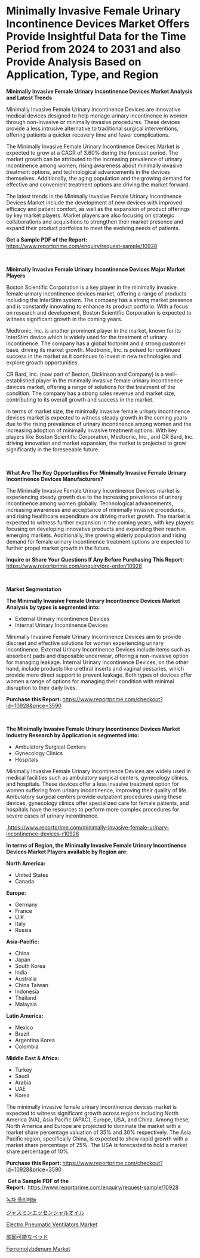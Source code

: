 <p><h1>Minimally Invasive Female Urinary Incontinence Devices Market Offers Provide Insightful Data for the Time Period from 2024 to 2031 and also Provide Analysis Based on Application, Type, and Region</h1></p><p><strong>Minimally Invasive Female Urinary Incontinence Devices Market Analysis and Latest Trends</strong></p>
<p><p>Minimally Invasive Female Urinary Incontinence Devices are innovative medical devices designed to help manage urinary incontinence in women through non-invasive or minimally invasive procedures. These devices provide a less intrusive alternative to traditional surgical interventions, offering patients a quicker recovery time and fewer complications.</p><p>The Minimally Invasive Female Urinary Incontinence Devices Market is expected to grow at a CAGR of 3.60% during the forecast period. The market growth can be attributed to the increasing prevalence of urinary incontinence among women, rising awareness about minimally invasive treatment options, and technological advancements in the devices themselves. Additionally, the aging population and the growing demand for effective and convenient treatment options are driving the market forward.</p><p>The latest trends in the Minimally Invasive Female Urinary Incontinence Devices Market include the development of new devices with improved efficacy and patient comfort, as well as the expansion of product offerings by key market players. Market players are also focusing on strategic collaborations and acquisitions to strengthen their market presence and expand their product portfolios to meet the evolving needs of patients.</p></p>
<p><strong>Get a Sample PDF of the Report:&nbsp;</strong> <a href="https://www.reportprime.com/enquiry/request-sample/10928">https://www.reportprime.com/enquiry/request-sample/10928</a></p>
<p>&nbsp;</p>
<p><strong>Minimally Invasive Female Urinary Incontinence Devices Major Market Players</strong></p>
<p><p>Boston Scientific Corporation is a key player in the minimally invasive female urinary incontinence devices market, offering a range of products including the InterStim system. The company has a strong market presence and is constantly innovating to enhance its product portfolio. With a focus on research and development, Boston Scientific Corporation is expected to witness significant growth in the coming years.</p><p>Medtronic, Inc. is another prominent player in the market, known for its InterStim device which is widely used for the treatment of urinary incontinence. The company has a global footprint and a strong customer base, driving its market growth. Medtronic, Inc. is poised for continued success in the market as it continues to invest in new technologies and explore growth opportunities.</p><p>CR Bard, Inc. (now part of Becton, Dickinson and Company) is a well-established player in the minimally invasive female urinary incontinence devices market, offering a range of solutions for the treatment of the condition. The company has a strong sales revenue and market size, contributing to its overall growth and success in the market.</p><p>In terms of market size, the minimally invasive female urinary incontinence devices market is expected to witness steady growth in the coming years due to the rising prevalence of urinary incontinence among women and the increasing adoption of minimally invasive treatment options. With key players like Boston Scientific Corporation, Medtronic, Inc., and CR Bard, Inc. driving innovation and market expansion, the market is projected to grow significantly in the foreseeable future.</p></p>
<p>&nbsp;</p>
<p><strong>What Are The Key Opportunities For Minimally Invasive Female Urinary Incontinence Devices Manufacturers?</strong></p>
<p><p>The Minimally Invasive Female Urinary Incontinence Devices market is experiencing steady growth due to the increasing prevalence of urinary incontinence among women globally. Technological advancements, increasing awareness and acceptance of minimally invasive procedures, and rising healthcare expenditure are driving market growth. The market is expected to witness further expansion in the coming years, with key players focusing on developing innovative products and expanding their reach in emerging markets. Additionally, the growing elderly population and rising demand for female urinary incontinence treatment options are expected to further propel market growth in the future.</p></p>
<p><strong>Inquire or Share Your Questions If Any Before Purchasing This Report:</strong> <a href="https://www.reportprime.com/enquiry/pre-order/10928">https://www.reportprime.com/enquiry/pre-order/10928</a></p>
<p>&nbsp;</p>
<p><strong>Market Segmentation</strong></p>
<p><strong>The Minimally Invasive Female Urinary Incontinence Devices Market Analysis by types is segmented into:</strong></p>
<p><ul><li>External Urinary Incontinence Devices</li><li>Internal Urinary Incontinence Devices</li></ul></p>
<p><p>Minimally Invasive Female Urinary Incontinence Devices aim to provide discreet and effective solutions for women experiencing urinary incontinence. External Urinary Incontinence Devices include items such as absorbent pads and disposable underwear, offering a non-invasive option for managing leakage. Internal Urinary Incontinence Devices, on the other hand, include products like urethral inserts and vaginal pessaries, which provide more direct support to prevent leakage. Both types of devices offer women a range of options for managing their condition with minimal disruption to their daily lives.</p></p>
<p><strong>Purchase this Report:&nbsp;</strong><a href="https://www.reportprime.com/checkout?id=10928&price=3590">https://www.reportprime.com/checkout?id=10928&price=3590</a></p>
<p>&nbsp;</p>
<p><strong>The Minimally Invasive Female Urinary Incontinence Devices Market Industry Research by Application is segmented into:</strong></p>
<p><ul><li>Ambulatory Surgical Centers</li><li>Gynecology Clinics</li><li>Hospitals</li></ul></p>
<p><p>Minimally Invasive Female Urinary Incontinence Devices are widely used in medical facilities such as ambulatory surgical centers, gynecology clinics, and hospitals. These devices offer a less invasive treatment option for women suffering from urinary incontinence, improving their quality of life. Ambulatory surgical centers provide outpatient procedures using these devices, gynecology clinics offer specialized care for female patients, and hospitals have the resources to perform more complex procedures for severe cases of urinary incontinence.</p></p>
<p><a href="https://www.reportprime.com/minimally-invasive-female-urinary-incontinence-devices-r10928">&nbsp;https://www.reportprime.com/minimally-invasive-female-urinary-incontinence-devices-r10928</a></p>
<p><strong>In terms of Region, the Minimally Invasive Female Urinary Incontinence Devices Market Players available by Region are:</strong></p>
<p>
    <p> <strong> North America: </strong>
        <ul>
            <li>United States</li>
            <li>Canada</li>
        </ul>
        </p> 
    <p> <strong> Europe: </strong>
        <ul>
            <li>Germany</li>
            <li>France</li>
            <li>U.K.</li>
            <li>Italy</li>
            <li>Russia</li>
        </ul>
        </p> 
    <p> <strong> Asia-Pacific: </strong>
        <ul>
            <li>China</li>
            <li>Japan</li>
            <li>South Korea</li>
            <li>India</li>
            <li>Australia</li>
            <li>China Taiwan</li>
            <li>Indonesia</li>
            <li>Thailand</li>
            <li>Malaysia</li>
        </ul>
        </p> 
    <p> <strong> Latin America: </strong>
        <ul>
            <li>Mexico</li>
            <li>Brazil</li>
            <li>Argentina Korea</li>
            <li>Colombia</li>
        </ul>
        </p> 
    <p> <strong> Middle East & Africa: </strong>
        <ul>
            <li>Turkey</li>
            <li>Saudi</li>
            <li>Arabia</li>
            <li>UAE</li>
            <li>Korea</li>
        </ul>
    </p>
    </p>
<p><p>The minimally invasive female urinary incontinence devices market is expected to witness significant growth across regions including North America (NA), Asia Pacific (APAC), Europe, USA, and China. Among these, North America and Europe are projected to dominate the market with a market share percentage valuation of 35% and 30% respectively. The Asia Pacific region, specifically China, is expected to show rapid growth with a market share percentage of 25%. The USA is forecasted to hold a market share percentage of 10%.</p></p>
<p><strong>Purchase this Report: </strong><a href="https://www.reportprime.com/checkout?id=10928&price=3590">https://www.reportprime.com/checkout?id=10928&price=3590</a></p>
<p>&nbsp;<strong>Get a Sample PDF of the Report:&nbsp;&nbsp;</strong><a href="https://www.reportprime.com/enquiry/request-sample/10928">https://www.reportprime.com/enquiry/request-sample/10928</a></p>
<p><strong></strong></p>
<p><p><a href="https://github.com/Penelolack456456/Market-Research-Report-List-1/blob/main/120507322204.md">녹차 폴리페놀</a></p><p><a href="https://github.com/ReganWisoky2023/Market-Research-Report-List-1/blob/main/384918324261.md">ジャスミンエッセンシャルオイル</a></p><p><a href="https://github.com/provorikovar/Market-Research-Report-List-4/blob/main/electro-pneumatic-ventilators-market.md">Electro Pneumatic Ventilators Market</a></p><p><a href="https://github.com/cbigkbh02719/Market-Research-Report-List-1/blob/main/715581024260.md">調節可能なベッド</a></p><p><a href="https://issuu.com/reportprime-2/docs/ferromolybdenum-market-size-2030.pptx">Ferromolybdenum Market</a></p></p>